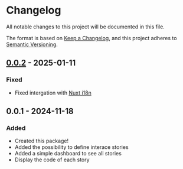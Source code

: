# Changelog

All notable changes to this project will be documented in this file.

The format is based on [Keep a Changelog](https://keepachangelog.com/en/1.0.0/),
and this project adheres to [Semantic Versioning](https://semver.org/spec/v2.0.0.html).

## [0.0.2] - 2025-01-11
### Fixed
- Fixed intergation with [Nuxt i18n](https://i18n.nuxtjs.org/)

## 0.0.1 - 2024-11-18
### Added
- Created this package!
- Added the possibility to define interace stories
- Added a simple dashboard to see all stories
- Display the code of each story

[0.0.2]: https://github.com/TheRealIronDuck/Ducktory/compare/0.0.1...0.0.2
